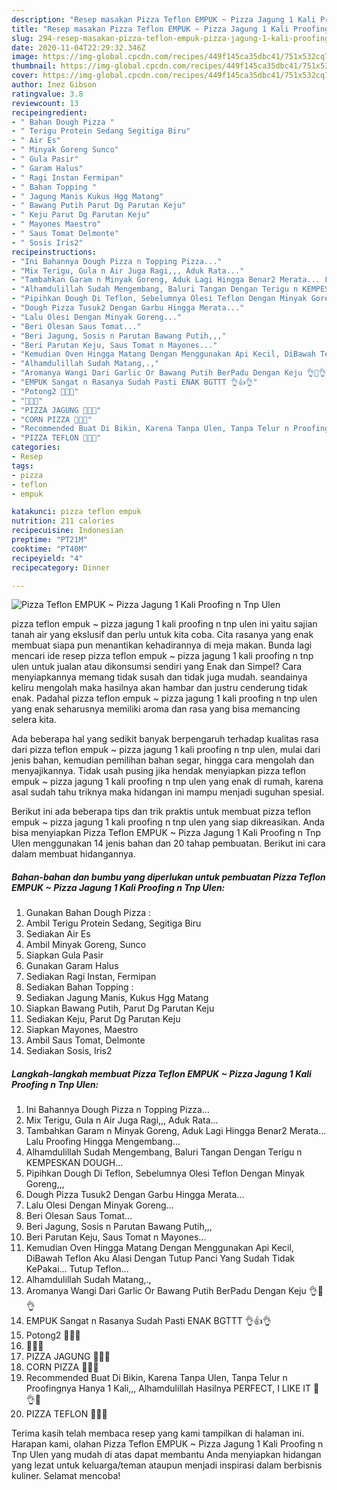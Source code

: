 ```yaml
---
description: "Resep masakan Pizza Teflon EMPUK ~ Pizza Jagung 1 Kali Proofing n Tnp Ulen | Cara Mengolah Pizza Teflon EMPUK ~ Pizza Jagung 1 Kali Proofing n Tnp Ulen Yang Mudah Dan Praktis"
title: "Resep masakan Pizza Teflon EMPUK ~ Pizza Jagung 1 Kali Proofing n Tnp Ulen | Cara Mengolah Pizza Teflon EMPUK ~ Pizza Jagung 1 Kali Proofing n Tnp Ulen Yang Mudah Dan Praktis"
slug: 294-resep-masakan-pizza-teflon-empuk-pizza-jagung-1-kali-proofing-n-tnp-ulen-cara-mengolah-pizza-teflon-empuk-pizza-jagung-1-kali-proofing-n-tnp-ulen-yang-mudah-dan-praktis
date: 2020-11-04T22:29:32.346Z
image: https://img-global.cpcdn.com/recipes/449f145ca35dbc41/751x532cq70/pizza-teflon-empuk-pizza-jagung-1-kali-proofing-n-tnp-ulen-foto-resep-utama.jpg
thumbnail: https://img-global.cpcdn.com/recipes/449f145ca35dbc41/751x532cq70/pizza-teflon-empuk-pizza-jagung-1-kali-proofing-n-tnp-ulen-foto-resep-utama.jpg
cover: https://img-global.cpcdn.com/recipes/449f145ca35dbc41/751x532cq70/pizza-teflon-empuk-pizza-jagung-1-kali-proofing-n-tnp-ulen-foto-resep-utama.jpg
author: Inez Gibson
ratingvalue: 3.8
reviewcount: 13
recipeingredient:
- " Bahan Dough Pizza "
- " Terigu Protein Sedang Segitiga Biru"
- " Air Es"
- " Minyak Goreng Sunco"
- " Gula Pasir"
- " Garam Halus"
- " Ragi Instan Fermipan"
- " Bahan Topping "
- " Jagung Manis Kukus Hgg Matang"
- " Bawang Putih Parut Dg Parutan Keju"
- " Keju Parut Dg Parutan Keju"
- " Mayones Maestro"
- " Saus Tomat Delmonte"
- " Sosis Iris2"
recipeinstructions:
- "Ini Bahannya Dough Pizza n Topping Pizza..."
- "Mix Terigu, Gula n Air Juga Ragi,,, Aduk Rata..."
- "Tambahkan Garam n Minyak Goreng, Aduk Lagi Hingga Benar2 Merata... Lalu Proofing Hingga Mengembang..."
- "Alhamdulillah Sudah Mengembang, Baluri Tangan Dengan Terigu n KEMPESKAN DOUGH..."
- "Pipihkan Dough Di Teflon, Sebelumnya Olesi Teflon Dengan Minyak Goreng,,,"
- "Dough Pizza Tusuk2 Dengan Garbu Hingga Merata..."
- "Lalu Olesi Dengan Minyak Goreng..."
- "Beri Olesan Saus Tomat..."
- "Beri Jagung, Sosis n Parutan Bawang Putih,,,"
- "Beri Parutan Keju, Saus Tomat n Mayones..."
- "Kemudian Oven Hingga Matang Dengan Menggunakan Api Kecil, DiBawah Teflon Aku Alasi Dengan Tutup Panci Yang Sudah Tidak KePakai... Tutup Teflon..."
- "Alhamdulillah Sudah Matang,.,"
- "Aromanya Wangi Dari Garlic Or Bawang Putih BerPadu Dengan Keju 👌🧀👌"
- "EMPUK Sangat n Rasanya Sudah Pasti ENAK BGTTT 👌👍👌"
- "Potong2 🍕🔪🍕"
- "🍕🍕🍕"
- "PIZZA JAGUNG 🌽🌽🌽"
- "CORN PIZZA 🌽💛🌽"
- "Recommended Buat Di Bikin, Karena Tanpa Ulen, Tanpa Telur n Proofingnya Hanya 1 Kali,,, Alhamdulillah Hasilnya PERFECT, I LIKE IT 💛👌💛"
- "PIZZA TEFLON 💛💛💛"
categories:
- Resep
tags:
- pizza
- teflon
- empuk

katakunci: pizza teflon empuk 
nutrition: 211 calories
recipecuisine: Indonesian
preptime: "PT21M"
cooktime: "PT40M"
recipeyield: "4"
recipecategory: Dinner

---
```



![Pizza Teflon EMPUK ~ Pizza Jagung 1 Kali Proofing n Tnp Ulen](https://img-global.cpcdn.com/recipes/449f145ca35dbc41/751x532cq70/pizza-teflon-empuk-pizza-jagung-1-kali-proofing-n-tnp-ulen-foto-resep-utama.jpg)


pizza teflon empuk ~ pizza jagung 1 kali proofing n tnp ulen ini yaitu sajian tanah air yang ekslusif dan perlu untuk kita coba. Cita rasanya yang enak membuat siapa pun menantikan kehadirannya di meja makan.
Bunda lagi mencari ide resep pizza teflon empuk ~ pizza jagung 1 kali proofing n tnp ulen untuk jualan atau dikonsumsi sendiri yang Enak dan Simpel? Cara menyiapkannya memang tidak susah dan tidak juga mudah. seandainya keliru mengolah maka hasilnya akan hambar dan justru cenderung tidak enak. Padahal pizza teflon empuk ~ pizza jagung 1 kali proofing n tnp ulen yang enak seharusnya memiliki aroma dan rasa yang bisa memancing selera kita.

Ada beberapa hal yang sedikit banyak berpengaruh terhadap kualitas rasa dari pizza teflon empuk ~ pizza jagung 1 kali proofing n tnp ulen, mulai dari jenis bahan, kemudian pemilihan bahan segar, hingga cara mengolah dan menyajikannya. Tidak usah pusing jika hendak menyiapkan pizza teflon empuk ~ pizza jagung 1 kali proofing n tnp ulen yang enak di rumah, karena asal sudah tahu triknya maka hidangan ini mampu menjadi suguhan spesial.




Berikut ini ada beberapa tips dan trik praktis untuk membuat pizza teflon empuk ~ pizza jagung 1 kali proofing n tnp ulen yang siap dikreasikan. Anda bisa menyiapkan Pizza Teflon EMPUK ~ Pizza Jagung 1 Kali Proofing n Tnp Ulen menggunakan 14 jenis bahan dan 20 tahap pembuatan. Berikut ini cara dalam membuat hidangannya.

<!--inarticleads1-->

##### Bahan-bahan dan bumbu yang diperlukan untuk pembuatan Pizza Teflon EMPUK ~ Pizza Jagung 1 Kali Proofing n Tnp Ulen:

1. Gunakan  Bahan Dough Pizza :
1. Ambil  Terigu Protein Sedang, Segitiga Biru
1. Sediakan  Air Es
1. Ambil  Minyak Goreng, Sunco
1. Siapkan  Gula Pasir
1. Gunakan  Garam Halus
1. Sediakan  Ragi Instan, Fermipan
1. Sediakan  Bahan Topping :
1. Sediakan  Jagung Manis, Kukus Hgg Matang
1. Siapkan  Bawang Putih, Parut Dg Parutan Keju
1. Sediakan  Keju, Parut Dg Parutan Keju
1. Siapkan  Mayones, Maestro
1. Ambil  Saus Tomat, Delmonte
1. Sediakan  Sosis, Iris2




<!--inarticleads2-->

##### Langkah-langkah membuat Pizza Teflon EMPUK ~ Pizza Jagung 1 Kali Proofing n Tnp Ulen:

1. Ini Bahannya Dough Pizza n Topping Pizza...
1. Mix Terigu, Gula n Air Juga Ragi,,, Aduk Rata...
1. Tambahkan Garam n Minyak Goreng, Aduk Lagi Hingga Benar2 Merata... Lalu Proofing Hingga Mengembang...
1. Alhamdulillah Sudah Mengembang, Baluri Tangan Dengan Terigu n KEMPESKAN DOUGH...
1. Pipihkan Dough Di Teflon, Sebelumnya Olesi Teflon Dengan Minyak Goreng,,,
1. Dough Pizza Tusuk2 Dengan Garbu Hingga Merata...
1. Lalu Olesi Dengan Minyak Goreng...
1. Beri Olesan Saus Tomat...
1. Beri Jagung, Sosis n Parutan Bawang Putih,,,
1. Beri Parutan Keju, Saus Tomat n Mayones...
1. Kemudian Oven Hingga Matang Dengan Menggunakan Api Kecil, DiBawah Teflon Aku Alasi Dengan Tutup Panci Yang Sudah Tidak KePakai... Tutup Teflon...
1. Alhamdulillah Sudah Matang,.,
1. Aromanya Wangi Dari Garlic Or Bawang Putih BerPadu Dengan Keju 👌🧀👌
1. EMPUK Sangat n Rasanya Sudah Pasti ENAK BGTTT 👌👍👌
1. Potong2 🍕🔪🍕
1. 🍕🍕🍕
1. PIZZA JAGUNG 🌽🌽🌽
1. CORN PIZZA 🌽💛🌽
1. Recommended Buat Di Bikin, Karena Tanpa Ulen, Tanpa Telur n Proofingnya Hanya 1 Kali,,, Alhamdulillah Hasilnya PERFECT, I LIKE IT 💛👌💛
1. PIZZA TEFLON 💛💛💛




Terima kasih telah membaca resep yang kami tampilkan di halaman ini. Harapan kami, olahan Pizza Teflon EMPUK ~ Pizza Jagung 1 Kali Proofing n Tnp Ulen yang mudah di atas dapat membantu Anda menyiapkan hidangan yang lezat untuk keluarga/teman ataupun menjadi inspirasi dalam berbisnis kuliner. Selamat mencoba!
